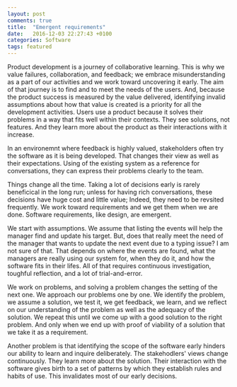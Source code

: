 ```yaml
---
layout: post
comments: true
title:  "Emergent requirements"
date:   2016-12-03 22:27:43 +0100
categories: Software
tags: featured
---
```


Product development is a journey of collaborative learning.
This is why we value failures, collaboration, and feedback;
we embrace misunderstanding as a part of our activities 
and we work toward uncovering it early.
The aim of that journey is to find and to meet the needs of the users.
And, because the product success is measured by the value delivered,
identifying invalid assumptions about how that value is created 
is a priority for all the development activities.
Users use a product because it solves their problems in a way that fits
well within their contexts.
They see solutions, not features.
And they learn more about the product as their interactions with it increase.

In an environemnt where feedback is highly valued, 
stakeholders often try the software as it is being developed.
That changes their view as well as their expectations.
Using of the existing system as a reference for conversations,
they can express their problems clearly to the team.

Things change all the time.
Taking a lot of decisions early is rarely beneficical in the long run;
unless for having rich conversations,
these decisions have huge cost and little value;
Indeed, they need to be revsited frequently.
We work toward requirements and we get them when we are done.
Software requirements, like design, are emergent.

We start with assumptions.
We assume that listing the events will help the manager find
and update his target.
But, does that really meet the need of the manager
that wants to update the next event due to a typing issue?
I am not sure of that.
That depends on where the events are found, 
what the managers are really using our system
for, when they do it, and how the software fits in their
lifes.
All of that requires continuous investigation, toughful reflection,
and a lot of trial-and-error.

We work on problems,
and solving a problem changes the setting of the next one.
We approach our problems one by one.
We identify the problem, we assume a solution, we test it, we get feedback,
we learn, and we reflect on our understanding of the problem as well as the
adequacy of the solution.
We repeat this until we come up with a good solution to the right problem.
And only when we end up with proof of viability of a solution
that we take it as a requirement.

Another problem is that identifying the scope of the software early
hinders our ability to learn and inquire deliberately.
The stakehodlers' views change continuously.
They learn more about the solution.
Their interaction with the software gives birth to a set 
of patterns by which they establish rules and habits of use.
This invalidates most of our early decisions.
